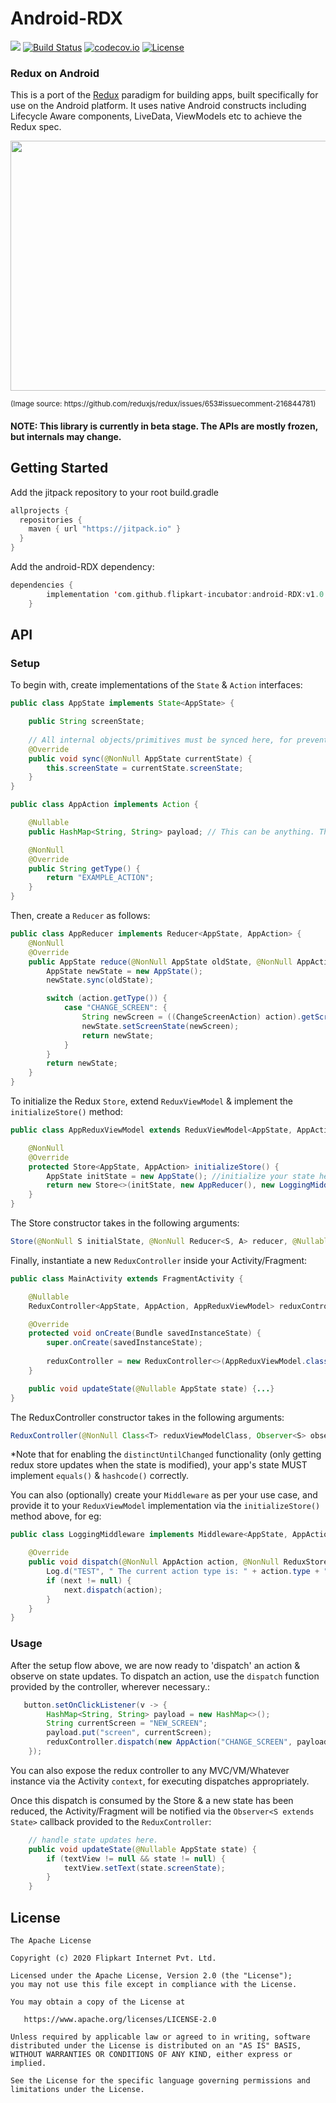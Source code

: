 # Android-RDX
[![](https://jitpack.io/v/flipkart-incubator/android-RDX.svg)](https://jitpack.io/#flipkart-incubator/android-RDX)
[![Build Status](https://travis-ci.org/flipkart-incubator/android-RDX.svg?branch=master)](https://travis-ci.org/flipkart-incubator/android-RDX)
[![codecov.io](https://codecov.io/github/flipkart-incubator/android-RDX/branch/master/graph/badge.svg)](https://codecov.io/github/flipkart-incubator/android-RDX)
[![License](https://img.shields.io/badge/License-Apache%202.0-blue.svg)](https://opensource.org/licenses/Apache-2.0)


### Redux on Android
This is a port of the [Redux](https://redux.js.org/) paradigm for building apps, built specifically for use on the Android platform. It uses native Android constructs including Lifecycle Aware components, LiveData, ViewModels etc to achieve the Redux spec.

<p align="center">
<img src="https://github.com/flipkart-incubator/redux-android/blob/master/Redux%20Example.gif" width="550" height="400" style=""/> </p>
<sub>(Image source: https://github.com/reduxjs/redux/issues/653#issuecomment-216844781)</sub>

#### NOTE: This library is currently in beta stage. The APIs are mostly frozen, but internals may change. 

## Getting Started

Add the jitpack repository to your root build.gradle

```kotlin
allprojects {
  repositories {
    maven { url "https://jitpack.io" }
  }
}
```

Add the android-RDX dependency:

```kotlin
dependencies {
        implementation 'com.github.flipkart-incubator:android-RDX:v1.0.0'
    }
```


## API

### Setup

To begin with, create implementations of the `State`  & `Action` interfaces:
````java
public class AppState implements State<AppState> {

    public String screenState;
    
    // All internal objects/primitives must be synced here, for preventing leaks & changing state references on every update.
    @Override
    public void sync(@NonNull AppState currentState) {
        this.screenState = currentState.screenState;
    }
}
````

````java
public class AppAction implements Action {

    @Nullable
    public HashMap<String, String> payload; // This can be anything. The Action interface only enforces the #getType() method.

    @NonNull
    @Override
    public String getType() {
        return "EXAMPLE_ACTION";
    }
}
````

Then, create a `Reducer` as follows:
````java
public class AppReducer implements Reducer<AppState, AppAction> {
    @NonNull
    @Override
    public AppState reduce(@NonNull AppState oldState, @NonNull AppAction action) {
        AppState newState = new AppState();
        newState.sync(oldState);

        switch (action.getType()) {
            case "CHANGE_SCREEN": {
                String newScreen = ((ChangeScreenAction) action).getScreenName();
                newState.setScreenState(newScreen);
                return newState;
            }
        }
        return newState;
    }
}
````


To initialize the Redux `Store`, extend `ReduxViewModel` & implement the `initializeStore()` method:

````java
public class AppReduxViewModel extends ReduxViewModel<AppState, AppAction> {

    @NonNull
    @Override
    protected Store<AppState, AppAction> initializeStore() {
        AppState initState = new AppState(); //initialize your state here.
        return new Store<>(initState, new AppReducer(), new LoggingMiddleware());
    }
}
````

The Store constructor takes in the following arguments:
````java
Store(@NonNull S initialState, @NonNull Reducer<S, A> reducer, @Nullable Middleware<S, A>... middlewareList)
````

Finally, instantiate a new `ReduxController` inside your Activity/Fragment:
````java
public class MainActivity extends FragmentActivity {

    @Nullable
    ReduxController<AppState, AppAction, AppReduxViewModel> reduxController;

    @Override
    protected void onCreate(Bundle savedInstanceState) {
        super.onCreate(savedInstanceState);
        
        reduxController = new ReduxController<>(AppReduxViewModel.class, this::updateState, this, this, true);
    }

    public void updateState(@Nullable AppState state) {...}
}
````
The ReduxController constructor takes in the following arguments:
````java
ReduxController(@NonNull Class<T> reduxViewModelClass, Observer<S> observer, @NonNull FragmentActivity activity, @NonNull LifecycleOwner lifecycleOwner, boolean distinctUntilChanged)
````
*Note that for enabling the `distinctUntilChanged` functionality (only getting redux store updates when the state is modified), your app's state MUST implement `equals()` & `hashcode()` correctly.

You can also (optionally) create your `Middleware` as per your use case, and provide it to your `ReduxViewModel` implementation via the `initializeStore()` method above, for eg:

````java
public class LoggingMiddleware implements Middleware<AppState, AppAction> {

    @Override
    public void dispatch(@NonNull AppAction action, @NonNull ReduxStore<AppState, AppAction> store, @Nullable Dispatcher<AppAction> next) {
        Log.d("TEST", " The current action type is: " + action.type + " Payload: " + action.payload);
        if (next != null) {
            next.dispatch(action);
        }
    }
}
````


### Usage

After the setup flow above, we are now ready to 'dispatch' an action & observe on state updates.
To dispatch an action, use the `dispatch` function provided by the controller, wherever necessary.:

````java
   button.setOnClickListener(v -> {
        HashMap<String, String> payload = new HashMap<>();
        String currentScreen = "NEW_SCREEN";
        payload.put("screen", currentScreen);
        reduxController.dispatch(new AppAction("CHANGE_SCREEN", payload));
    });
````
You can also expose the redux controller to any MVC/VM/Whatever instance via the Activity `context`, for executing dispatches appropriately.

Once this dispatch is consumed by the Store & a new state has been reduced, the Activity/Fragment will be notified via the `Observer<S extends State>` callback provided to the `ReduxController`:

````java
    // handle state updates here.
    public void updateState(@Nullable AppState state) {
        if (textView != null && state != null) {
            textView.setText(state.screenState);
        }
    }
````

## License

    The Apache License

    Copyright (c) 2020 Flipkart Internet Pvt. Ltd.

    Licensed under the Apache License, Version 2.0 (the "License");
    you may not use this file except in compliance with the License.

    You may obtain a copy of the License at

       https://www.apache.org/licenses/LICENSE-2.0

    Unless required by applicable law or agreed to in writing, software
    distributed under the License is distributed on an "AS IS" BASIS,
    WITHOUT WARRANTIES OR CONDITIONS OF ANY KIND, either express or implied.

    See the License for the specific language governing permissions and
    limitations under the License.

